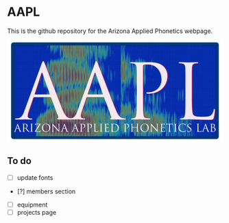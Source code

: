 # AAPL

This is the github repository for the Arizona Applied Phonetics webpage.

![AAPL](libraries/frameworks/lanyon/assets/images/aapl_logo.jpg)

## To do

- [ ] update fonts
- [?] members section
- [ ] equipment
- [ ] projects page